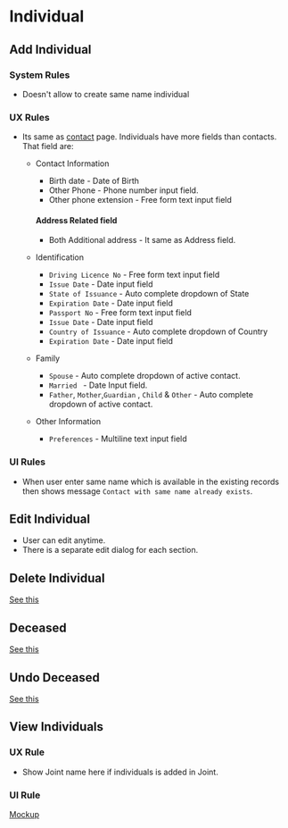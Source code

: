 # Individual



## Add Individual

### System Rules

- Doesn't allow to create same name individual

### UX Rules

- Its same as [contact](../contacts/requirements.md#individual) page. Individuals have more fields than contacts. That field are: 

  - Contact Information

    - Birth date - Date of Birth
    - Other Phone - Phone number input field.
    - Other phone extension - Free form text input field

    #### Address Related field

    - Both Additional address - It same as Address field.

  - Identification

    - `Driving Licence No` - Free form text input field
    - `Issue Date` - Date input field
    - `State of Issuance` - Auto complete dropdown of State
    - `Expiration Date` - Date input field
    - `Passport No` - Free form text input field
    - `Issue Date` - Date input field
    - `Country of Issuance` - Auto complete dropdown of Country
    - `Expiration Date` - Date input field

  - Family

    - `Spouse` - Auto complete dropdown of active contact.
    - `Married ` - Date Input field.
    - `Father`, `Mother`,`Guardian` , `Child`  & `Other` - Auto complete dropdown of active contact.

  - Other Information
    
    - `Preferences` - Multiline text input field

### UI Rules

- When user enter same name which is available in the existing records then shows message `Contact with same name already exists`.



## Edit Individual

- User can edit anytime. 
- There is a separate edit dialog for each section.



## Delete Individual

[See this](../legal-entities/deceased-terminated-legal-entity.md#individual)

## Deceased 

[See this](../legal-entities/deceased-terminated-legal-entity.md#individual)

## Undo Deceased 

[See this](../legal-entities/deceased-terminated-legal-entity.md#individual)



## View Individuals

### UX Rule

- Show Joint name here if individuals is added in Joint.

### UI Rule

[Mockup](https://drive.google.com/file/d/1uBjZ1CoajLcMzPbp86uzStMiHirvZIS0/view?usp=sharing)